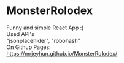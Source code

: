 # MonsterRolodex
Funny and simple React App :) <br />
Used API's<br />
"jsonplacehlder", "robohash"<br />
On Githup Pages:<br />
https://mrjeyhun.github.io/MonsterRolodex/
